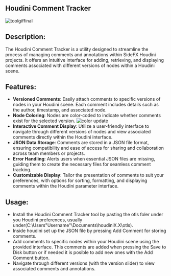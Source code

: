 ## Houdini Comment Tracker

![toolgiffinal](https://github.com/markelv1/File-Cache-with-Comments/assets/166550328/aaea3888-6d14-4bea-bbe9-c56fd6307744)

## Description:

The Houdini Comment Tracker is a utility designed to streamline the process of managing comments and annotations within SideFX Houdini projects. It offers an intuitive interface for adding, retrieving, and displaying comments associated with different versions of nodes within a Houdini scene.

## Features:

- **Versioned Comments**: Easily attach comments to specific versions of nodes in your Houdini scene. Each comment includes details such as the author, timestamp, and associated node.
- **Node Coloring**: Nodes are color-coded to indicate whether comments exist for the selected version.
  ![color update](https://github.com/markelv1/File-Cache-with-Comments/assets/166550328/692624a0-eccb-4d5d-a23d-32f80a5b07db)
- **Interactive Comment Display**: Utilize a user-friendly interface to navigate through different versions of nodes and view associated comments directly within the Houdini interface.
- **JSON Data Storage**: Comments are stored in a JSON file format, ensuring compatibility and ease of access for sharing and collaboration across team members or projects.
- **Error Handling**: Alerts users when essential JSON files are missing, guiding them to create the necessary files for seamless comment tracking.
- **Customizable Display**: Tailor the presentation of comments to suit your preferences, with options for sorting, formatting, and displaying comments within the Houdini parameter interface.

## Usage:

- Install the Houdini Comment Tracker tool by pasting the otls foler under you Houdini preferences, usually under(C:\Users\"Username"\Documents\houdiniX.X\otls).
- Inside houdini set up the JSON file by pressing Add Comment for storing comments.
- Add comments to specific nodes within your Houdini scene using the provided interface. This comments are added when pressing the Save to Disk button or if needed it is posible to add new ones with the Add Comment button.
- Navigate through different versions (with the version slider) to view associated comments and annotations.
